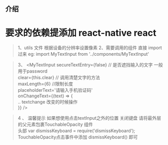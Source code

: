 ## 介绍
# 要求的依赖提添加 react-native  react

> 1、utils 文件  根据设备的分辨率设置像素
> 2、需要调用的组件 直接 import 过来 eg:
import MyTextInput from '../components/MyTextInput'

> 3、
    <MyTextInput
        secureTextEntry={false}  // 是否遮挡输入的文字 一般用于password  
        clear={this.clear} // 调用清楚文字的方法  
        maxLength={6} //限制长度  
        placeholderText='请输入手机验证码'   
        onChangeText={(text) => {  
            .. textchange 改变的时候操作  
    }} />  

>4 、 温馨提示 如果想使用点击textInput之外的位置   关闭键盘 请将最外层的父元素包裹TouchableOpacity 组件  
> 头部 var dismissKeyboard = require('dismissKeyboard');     TouchableOpacity点击事件中添加 dismissKeyboard() 即可